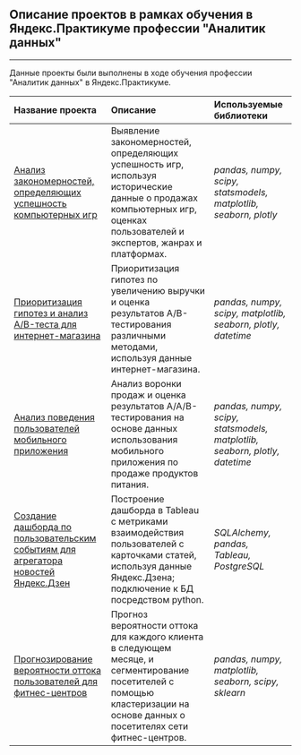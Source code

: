 ## Описание проектов в рамках обучения в Яндекс.Практикуме профессии  "Аналитик данных" 

---

Данные проекты были выполнены в ходе обучения профессии "Аналитик данных" в Яндекс.Практикуме.

| Название проекта | Описание | Используемые библиотеки | 
| :---------------------- | :---------------------- | :---------------------- |
| [Анализ закономерностей,  определяющих успешность  компьютерных игр](games_stat_analysis) | Выявление  закономерностей, определяющих успешность игр, используя исторические данные о продажах  компьютерных игр, оценках пользователей  и экспертов, жанрах и платформах. | *pandas, numpy, scipy,  statsmodels, matplotlib, seaborn, plotly* |
| [Приоритизация гипотез и анализ A/B-теста для интернет-магазина](hypotheses_prioritization) | Приоритизация гипотез по увеличению  выручки и оценка результатов  A/B-тестирования различными методами, используя данные интернет-магазина. | *pandas, numpy, scipy,  matplotlib, seaborn, plotly, datetime* |
| [Анализ поведения  пользователей  мобильного приложения](mobile_app_AB_test) | Анализ воронки продаж и оценка  результатов A/A/B-тестирования на основе данных использования мобильного  приложения по продаже продуктов питания. | *pandas, numpy, scipy, statsmodels, matplotlib, seaborn, plotly, datetime* |
| [Создание дашборда по  пользовательским событиям  для агрегатора новостей  Яндекс.Дзен](dashboard_yandex_zen) | Построение дашборда в Tableau с метриками взаимодействия  пользователей с карточками статей, используя данные Яндекс.Дзена; подключение к БД посредством python. | *SQLAlchemy, pandas, Tableau, PostgreSQL* |
| [Прогнозирование вероятности  оттока пользователей для  фитнес-центров](gym_churn_prediction) | Прогноз  вероятности оттока для каждого клиента  в следующем месяце, и сегментирование посетителей с помощью кластеризации на основе данных о посетителях сети фитнес-центров. | *pandas, numpy, matplotlib, seaborn,  scipy, sklearn* |